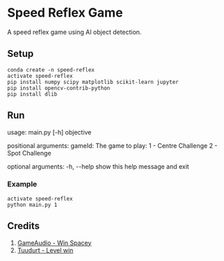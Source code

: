 # Speed Reflex Game
A speed reflex game using AI object detection.

## Setup

```
conda create -n speed-reflex
activate speed-reflex
pip install numpy scipy matplotlib scikit-learn jupyter
pip install opencv-contrib-python
pip install dlib
```
## Run

usage: main.py [-h] objective

positional arguments:
  gameId: The game to play: 
  1 - Centre Challenge
  2 - Spot Challenge

optional arguments:
  -h, --help  show this help message and exit

### Example

```
activate speed-reflex
python main.py 1
```

## Credits

1. [GameAudio - Win Spacey][1]
2. [Tuudurt - Level win][2]

[1]: https://freesound.org/people/GameAudio/sounds/220184/
[2]: https://freesound.org/people/Tuudurt/sounds/258142/
